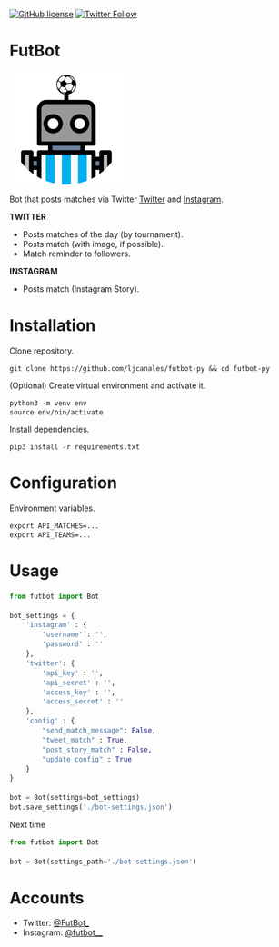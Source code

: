 [![GitHub license](https://img.shields.io/github/license/ljcanales/FutBot)](https://github.com/ljcanales/FutBot/blob/master/LICENSE)
[![Twitter Follow](https://img.shields.io/twitter/follow/FutBot_?style=social)](https://twitter.com/FutBot_)
# FutBot
![photo](https://github.com/ljcanales/futbot-py/blob/master/outputs/futbot_200x200.png)

Bot that posts matches via Twitter [Twitter](https://twitter.com/FutBot_) and [Instagram](https://www.instagram.com/futbot__/).

**TWITTER**
- Posts matches of the day (by tournament).
- Posts match (with image, if possible).
- Match reminder to followers.

**INSTAGRAM**
- Posts match (Instagram Story).

# Installation
Clone repository.
```
git clone https://github.com/ljcanales/futbot-py && cd futbot-py
```

(Optional) Create virtual environment and activate it.
```
python3 -m venv env
source env/bin/activate
```

Install dependencies.
```
pip3 install -r requirements.txt
```

# Configuration
Environment variables.
```
export API_MATCHES=...
export API_TEAMS=...
```

# Usage
```python
from futbot import Bot

bot_settings = {
    'instagram' : {
        'username' : '',
        'password' : ''
    },
    'twitter': {
        'api_key' : '',
        'api_secret' : '',
        'access_key' : '',
        'access_secret' : ''
    },
    'config' : {
        "send_match_message": False,
        "tweet_match" : True,
        "post_story_match" : False,
        "update_config" : True
    }
}

bot = Bot(settings=bot_settings)
bot.save_settings('./bot-settings.json')
```
Next time
```python
from futbot import Bot

bot = Bot(settings_path='./bot-settings.json')
```
# Accounts

- Twitter: [@FutBot_](https://twitter.com/FutBot_)
- Instagram: [@futbot__](https://www.instagram.com/futbot__/)
